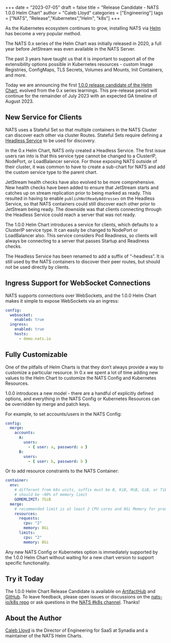 +++
date = "2023-07-05"
draft = false
title = "Release Candidate - NATS 1.0.0 Helm Chart"
author = "Caleb Lloyd"
categories = ["Engineering"]
tags = ["NATS", "Release","Kubernetes","Helm", "k8s"]
+++

As the Kubernetes ecosystem continues to grow, installing NATS via [Helm](https://helm.sh/) has become a very popular method.

The NATS 0.x series of the Helm Chart was initially released in 2020, a full year before JetStream was even available in the NATS Server.

The past 3 years have taught us that it is important to support all of the extensibility options possible in Kubernetes resources - custom Image Registries, ConfigMaps, TLS Secrets, Volumes and Mounts, Init Containers, and more.

Today we are announcing the first [1.0.0 release candidate of the Helm Chart](https://github.com/nats-io/k8s/releases/tag/nats-1.0.0-rc.0), evolved from the 0.x series learnings. This pre-release period will continue for the remainder of July 2023 with an expected GA timeline of August 2023.

## New Service for Clients

NATS uses a Stateful Set so that multiple containers in the NATS Cluster can discover each other via cluster Routes. Stateful Sets require defining a [Headless Service](https://kubernetes.io/docs/concepts/services-networking/service/#headless-services) to be used for discovery.

In the 0.x Helm Chart, NATS only created a Headless Service. The first issue users ran into is that this service type cannot be changed to a ClusterIP, NodePort, or LoadBalancer service. For those exposing NATS outside of their cluster, it was common to have to create a sub-chart for NATS and add the custom service type to the parent chart.

JetStream health checks have also evolved to be more comprehensive. New health checks have been added to ensure that JetStream starts and catches up on stream replication prior to being marked as ready. This resulted in having to enable `publishNotReadyAddresses` on the Headless Service, so that NATS containers could still discover each other prior to JetStream being ready. The downside was that clients connecting through the Headless Service could reach a server that was not ready.

The 1.0.0 Helm Chart introduces a service for clients, which defaults to a ClusterIP service type. It can easily be changed to NodePort or LoadBalancer also. This service considers Pod Readiness, so clients will always be connecting to a server that passes Startup and Readiness checks.

The Headless Service has been renamed to add a suffix of “-headless”. It is still used by the NATS containers to discover their peer routes, but should not be used directly by clients.

## Ingress Support for WebSocket Connections

NATS supports connections over WebSockets, and the 1.0.0 Helm Chart makes it simple to expose WebSockets via an ingress:

```yaml
config:
  websocket:
    enabled: true
  ingress:
    enabled: true
    hosts:
      - demo.nats.io
```

## Fully Customizable

One of the pitfalls of Helm Charts is that they don’t always provide a way to customize a particular resource. In 0.x we spent a lot of time adding new values to the Helm Chart to customize the NATS Config and Kubernetes Resources.

1.0.0 introduces a new model - there are a handful of explicitly defined options, and everything in the NATS Config or Kubernetes Resources can be overridden by merge and patch keys.

For example, to set accounts/users in the NATS Config:

```yaml
config:
  merge:
    accounts:
      A:
        users:
          - { user: a, password: a }
      B:
        users:
          - { user: b, password: b }
```

Or to add resource constraints to the NATS Container:

```yaml
container:
  env:
    # different from k8s units, suffix must be B, KiB, MiB, GiB, or TiB
    # should be ~90% of memory limit
    GOMEMLIMIT: 7GiB
  merge:
    # recommended limit is at least 2 CPU cores and 8Gi Memory for production JetStream clusters
    resources:
      requests:
        cpu: "2"
        memory: 8Gi
      limits:
        cpu: "2"
        memory: 8Gi
```

Any new NATS Config or Kubernetes option is immediately supported by the 1.0.0 Helm Chart without waiting for a new chart version to support specific functionality.

## Try it Today

The 1.0.0 Helm Chart Release Candidate is available on [ArtifactHub](https://artifacthub.io/packages/helm/nats/nats) and [GitHub](https://github.com/nats-io/k8s). To leave feedback, please open issues or discussions on the [nats-io/k8s repo](https://github.com/nats-io/k8s) or ask questions in the [NATS #k8s channel](https://natsio.slack.com/archives/CTM4A2TR7). Thanks!

## About the Author

[Caleb Lloyd](https://www.linkedin.com/in/calebjlloyd) is the Director of Engineering for SaaS at Synadia and a maintainer of the NATS Helm Charts.

